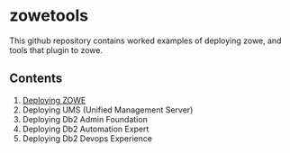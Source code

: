 # zowetools

This github repository contains worked examples of deploying zowe, and tools that plugin to zowe.

## Contents

1. [Deploying ZOWE](https://github.com/zeditor01/zowetools/blob/main/docs/deploying_zowe.md)
2. Deploying UMS (Unified Management Server)
3. Deploying Db2 Admin Foundation
4. Deploying Db2 Automation Expert
5. Deploying Db2 Devops Experience



